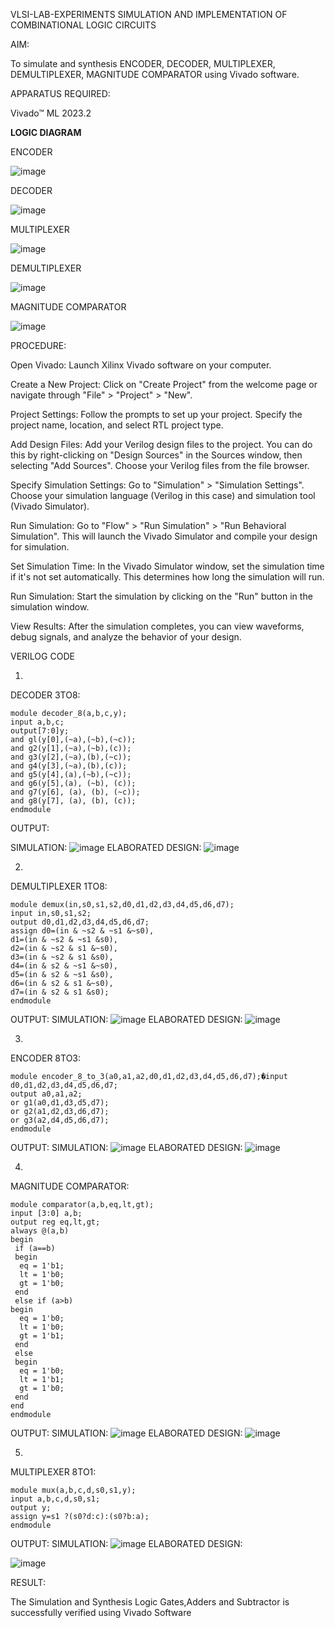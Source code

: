 VLSI-LAB-EXPERIMENTS
SIMULATION AND IMPLEMENTATION OF  COMBINATIONAL LOGIC CIRCUITS

AIM: 

 To simulate and synthesis ENCODER, DECODER, MULTIPLEXER, DEMULTIPLEXER, MAGNITUDE COMPARATOR using Vivado software.

APPARATUS REQUIRED:

Vivado™ ML 2023.2

**LOGIC DIAGRAM**

ENCODER

![image](https://github.com/navaneethans/VLSI-LAB-EXP-2/assets/6987778/3cd1f95e-7531-4cad-9154-fdd397ac439e)


DECODER

![image](https://github.com/navaneethans/VLSI-LAB-EXP-2/assets/6987778/45a5e6cf-bbe0-4fd5-ac84-e5ad4477483b)


MULTIPLEXER

![image](https://github.com/navaneethans/VLSI-LAB-EXP-2/assets/6987778/427f75b2-8e67-44b9-ac45-a66651787436)


DEMULTIPLEXER

![image](https://github.com/navaneethans/VLSI-LAB-EXP-2/assets/6987778/1c45a7fc-08ac-4f76-87f2-c084e7150557)


MAGNITUDE COMPARATOR

![image](https://github.com/navaneethans/VLSI-LAB-EXP-2/assets/6987778/b2fe7a05-6bf7-4dcb-8f5d-28abbf7ea8c2)


  
PROCEDURE:

Open Vivado: Launch Xilinx Vivado software on your computer.

Create a New Project: Click on "Create Project" from the welcome page or navigate through "File" > "Project" > "New".

Project Settings: Follow the prompts to set up your project. Specify the project name, location, and select RTL project type.

Add Design Files: Add your Verilog design files to the project. You can do this by right-clicking on "Design Sources" in the Sources window, then selecting "Add Sources". Choose your Verilog files from the file browser.

Specify Simulation Settings: Go to "Simulation" > "Simulation Settings". Choose your simulation language (Verilog in this case) and simulation tool (Vivado Simulator).

Run Simulation: Go to "Flow" > "Run Simulation" > "Run Behavioral Simulation". This will launch the Vivado Simulator and compile your design for simulation.

Set Simulation Time: In the Vivado Simulator window, set the simulation time if it's not set automatically. This determines how long the simulation will run.

Run Simulation: Start the simulation by clicking on the "Run" button in the simulation window.

View Results: After the simulation completes, you can view waveforms, debug signals, and analyze the behavior of your design.

VERILOG CODE

1.
DECODER 3TO8:
```
module decoder_8(a,b,c,y);
input a,b,c; 
output[7:0]y; 
and gl(y[0],(~a),(~b),(~c)); 
and g2(y[1],(~a),(~b),(c)); 
and g3(y[2],(~a),(b),(~c));
and g4(y[3],(~a),(b),(c));
and g5(y[4],(a),(~b),(~c));
and g6(y[5],(a), (~b), (c));
and g7(y[6], (a), (b), (~c)); 
and g8(y[7], (a), (b), (c));
endmodule
```
OUTPUT:

SIMULATION:
![image](https://github.com/Mohanasankaran/VLSI-LAB-EXP-2/assets/161284142/fc413541-851d-424f-8bcd-28cb3d8d9744)
ELABORATED DESIGN:
![image](https://github.com/Mohanasankaran/VLSI-LAB-EXP-2/assets/161284142/334a77d8-a0f1-46ce-9606-2d86d7019570)

2.
DEMULTIPLEXER 1TO8:
```
module demux(in,s0,s1,s2,d0,d1,d2,d3,d4,d5,d6,d7);
input in,s0,s1,s2;
output d0,d1,d2,d3,d4,d5,d6,d7;
assign d0=(in & ~s2 & ~s1 &~s0),
d1=(in & ~s2 & ~s1 &s0),
d2=(in & ~s2 & s1 &~s0),
d3=(in & ~s2 & s1 &s0),
d4=(in & s2 & ~s1 &~s0),
d5=(in & s2 & ~s1 &s0),
d6=(in & s2 & s1 &~s0),
d7=(in & s2 & s1 &s0);
endmodule
```
OUTPUT:
SIMULATION:
![image](https://github.com/Mohanasankaran/VLSI-LAB-EXP-2/assets/161284142/b14987d3-15ff-492a-b043-2cd6b559bbe2)
ELABORATED DESIGN:
![image](https://github.com/Mohanasankaran/VLSI-LAB-EXP-2/assets/161284142/98d1e465-54fb-4a81-bc8a-ca85a7ed51ca)

3.
ENCODER 8TO3:
```
module encoder_8_to_3(a0,a1,a2,d0,d1,d2,d3,d4,d5,d6,d7);�input d0,d1,d2,d3,d4,d5,d6,d7;
output a0,a1,a2;
or g1(a0,d1,d3,d5,d7);
or g2(a1,d2,d3,d6,d7);
or g3(a2,d4,d5,d6,d7);
endmodule
```
OUTPUT:
SIMULATION:
![image](https://github.com/Mohanasankaran/VLSI-LAB-EXP-2/assets/161284142/b61d22e0-3925-471f-be48-ba2d8729166b)
ELABORATED DESIGN:
![image](https://github.com/Mohanasankaran/VLSI-LAB-EXP-2/assets/161284142/d71e6b2c-dfee-4d43-b311-bac2d2c37644)

4.
MAGNITUDE COMPARATOR:
```
module comparator(a,b,eq,lt,gt);
input [3:0] a,b;
output reg eq,lt,gt;
always @(a,b)
begin
 if (a==b)
 begin
  eq = 1'b1;
  lt = 1'b0;
  gt = 1'b0;
 end
 else if (a>b)
begin
  eq = 1'b0;
  lt = 1'b0;
  gt = 1'b1;
 end
 else
 begin
  eq = 1'b0;
  lt = 1'b1;
  gt = 1'b0;
 end
end 
endmodule
```
OUTPUT:
SIMULATION:
![image](https://github.com/Mohanasankaran/VLSI-LAB-EXP-2/assets/161284142/5b87e3d7-b420-49d4-9018-02c399457c6e)
ELABORATED DESIGN:
![image](https://github.com/Mohanasankaran/VLSI-LAB-EXP-2/assets/161284142/aae1897f-5a93-41f9-99ad-6cde7920539e)

5.
MULTIPLEXER 8TO1:
```
module mux(a,b,c,d,s0,s1,y);
input a,b,c,d,s0,s1;
output y;
assign y=s1 ?(s0?d:c):(s0?b:a);
endmodule
```
OUTPUT:
SIMULATION:
![image](https://github.com/Mohanasankaran/VLSI-LAB-EXP-2/assets/161284142/21efb47d-196c-48a5-ae8f-161e906a46e2)
ELABORATED DESIGN:

![image](https://github.com/Mohanasankaran/VLSI-LAB-EXP-2/assets/161284142/026c97ae-b5e4-4203-8cef-750ac4d79d0b)



RESULT:

The Simulation and Synthesis Logic Gates,Adders and Subtractor is successfully verified using Vivado Software



